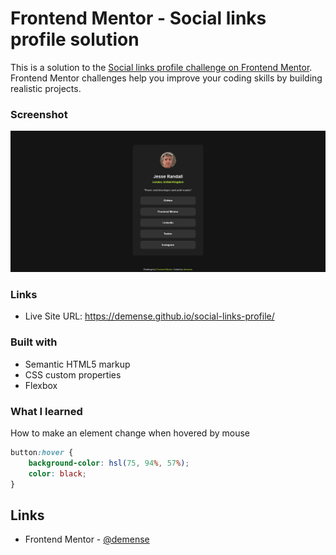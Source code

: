 # Frontend Mentor - Social links profile solution

This is a solution to the [Social links profile challenge on Frontend Mentor](https://www.frontendmentor.io/challenges/social-links-profile-UG32l9m6dQ). Frontend Mentor challenges help you improve your coding skills by building realistic projects. 

### Screenshot

![](2024-06-22%2011.36.36%20127.0.0.1%207250dc6dbc76.jpg)

### Links

- Live Site URL: https://demense.github.io/social-links-profile/

### Built with

- Semantic HTML5 markup
- CSS custom properties
- Flexbox

### What I learned

How to make an element change when hovered by mouse
```css
button:hover {
    background-color: hsl(75, 94%, 57%);
    color: black;
}
```

## Links

- Frontend Mentor - [@demense](https://www.frontendmentor.io/profile/demense)